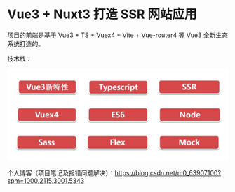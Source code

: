 # Vue3 + Nuxt3 打造 SSR 网站应用

项目的前端是基于 Vue3 + TS + Vuex4 + Vite + Vue-router4 等 Vue3 全新生态系统打造的。



技术栈：

![image-20230221182143](mark-img/image-20230221182143.png)



个人博客（项目笔记及报错问题解决）：https://blog.csdn.net/m0_63907100?spm=1000.2115.3001.5343
